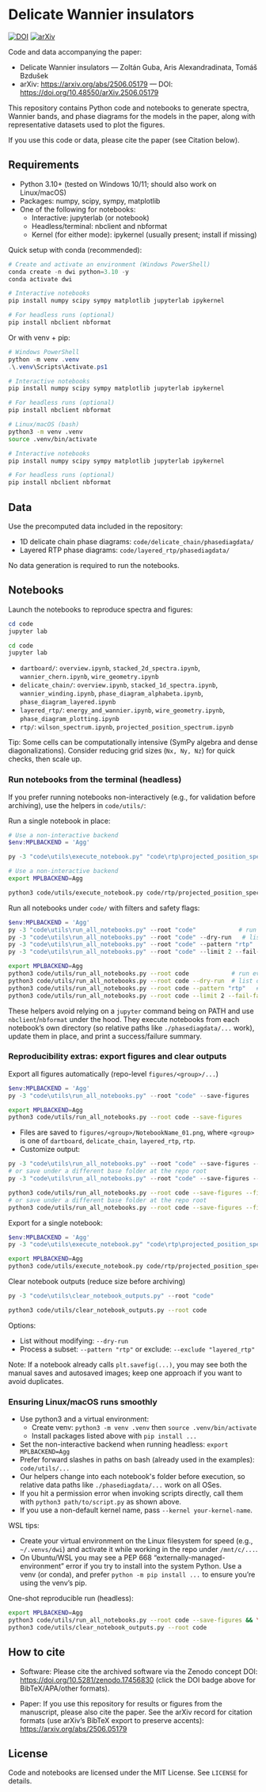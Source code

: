 # Delicate Wannier insulators

[![DOI](https://zenodo.org/badge/DOI/10.5281/zenodo.17456830.svg)](https://doi.org/10.5281/zenodo.17456830) 
[![arXiv](https://img.shields.io/badge/arXiv-2506.05179-b31b1b.svg)](https://arxiv.org/abs/2506.05179)

Code and data accompanying the paper:

- Delicate Wannier insulators — Zoltán Guba, Aris Alexandradinata, Tomáš Bzdušek
- arXiv: https://arxiv.org/abs/2506.05179 — DOI: https://doi.org/10.48550/arXiv.2506.05179

This repository contains Python code and notebooks to generate spectra, Wannier bands, and phase diagrams for the models in the paper, along with representative datasets used to plot the figures.

If you use this code or data, please cite the paper (see Citation below).

## Requirements

- Python 3.10+ (tested on Windows 10/11; should also work on Linux/macOS)
- Packages: numpy, scipy, sympy, matplotlib
- One of the following for notebooks:
	- Interactive: jupyterlab (or notebook)
	- Headless/terminal: nbclient and nbformat
	- Kernel (for either mode): ipykernel (usually present; install if missing)

Quick setup with conda (recommended):

```powershell
# Create and activate an environment (Windows PowerShell)
conda create -n dwi python=3.10 -y
conda activate dwi

# Interactive notebooks
pip install numpy scipy sympy matplotlib jupyterlab ipykernel

# For headless runs (optional)
pip install nbclient nbformat
```

Or with venv + pip:

```powershell
# Windows PowerShell
python -m venv .venv
.\.venv\Scripts\Activate.ps1

# Interactive notebooks
pip install numpy scipy sympy matplotlib jupyterlab ipykernel

# For headless runs (optional)
pip install nbclient nbformat
```

```bash
# Linux/macOS (bash)
python3 -m venv .venv
source .venv/bin/activate

# Interactive notebooks
pip install numpy scipy sympy matplotlib jupyterlab ipykernel

# For headless runs (optional)
pip install nbclient nbformat
```

## Data

Use the precomputed data included in the repository:

- 1D delicate chain phase diagrams: `code/delicate_chain/phasediagdata/`
- Layered RTP phase diagrams: `code/layered_rtp/phasediagdata/`

No data generation is required to run the notebooks.

## Notebooks

Launch the notebooks to reproduce spectra and figures:

```powershell
cd code
jupyter lab
```

```bash
cd code
jupyter lab
```

- `dartboard/`: `overview.ipynb`, `stacked_2d_spectra.ipynb`, `wannier_chern.ipynb`, `wire_geometry.ipynb`
- `delicate_chain/`: `overview.ipynb`, `stacked_1d_spectra.ipynb`, `wannier_winding.ipynb`, `phase_diagram_alphabeta.ipynb`, `phase_diagram_layered.ipynb`
- `layered_rtp/`: `energy_and_wannier.ipynb`, `wire_geometry.ipynb`, `phase_diagram_plotting.ipynb`
- `rtp/`: `wilson_spectrum.ipynb`, `projected_position_spectrum.ipynb`

Tip: Some cells can be computationally intensive (SymPy algebra and dense diagonalizations). Consider reducing grid sizes (`Nx, Ny, Nz`) for quick checks, then scale up.

### Run notebooks from the terminal (headless)

If you prefer running notebooks non-interactively (e.g., for validation before archiving), use the helpers in `code/utils/`:

Run a single notebook in place:

```powershell
# Use a non-interactive backend
$env:MPLBACKEND = 'Agg'

py -3 "code\utils\execute_notebook.py" "code\rtp\projected_position_spectrum.ipynb"
```

```bash
# Use a non-interactive backend
export MPLBACKEND=Agg

python3 code/utils/execute_notebook.py code/rtp/projected_position_spectrum.ipynb
```

Run all notebooks under `code/` with filters and safety flags:

```powershell
$env:MPLBACKEND = 'Agg'
py -3 "code\utils\run_all_notebooks.py" --root "code"            # run everything
py -3 "code\utils\run_all_notebooks.py" --root "code" --dry-run   # list only
py -3 "code\utils\run_all_notebooks.py" --root "code" --pattern "rtp"   # subset
py -3 "code\utils\run_all_notebooks.py" --root "code" --limit 2 --fail-fast # smoke test
```

```bash
export MPLBACKEND=Agg
python3 code/utils/run_all_notebooks.py --root code            # run everything
python3 code/utils/run_all_notebooks.py --root code --dry-run  # list only
python3 code/utils/run_all_notebooks.py --root code --pattern "rtp"   # subset
python3 code/utils/run_all_notebooks.py --root code --limit 2 --fail-fast # smoke test
```

These helpers avoid relying on a `jupyter` command being on PATH and use `nbclient`/`nbformat` under the hood. They execute notebooks from each notebook’s own directory (so relative paths like `./phasediagdata/...` work), update them in place, and print a success/failure summary.

### Reproducibility extras: export figures and clear outputs

Export all figures automatically (repo-level `figures/<group>/...`)

```powershell
$env:MPLBACKEND = 'Agg'
py -3 "code\utils\run_all_notebooks.py" --root "code" --save-figures
```

```bash
export MPLBACKEND=Agg
python3 code/utils/run_all_notebooks.py --root code --save-figures
```

- Files are saved to `figures/<group>/NotebookName_01.png`, where `<group>` is one of `dartboard`, `delicate_chain`, `layered_rtp`, `rtp`.
- Customize output:

```powershell
py -3 "code\utils\run_all_notebooks.py" --root "code" --save-figures --figfmt "pdf" --figdpi 300
# or save under a different base folder at the repo root
py -3 "code\utils\run_all_notebooks.py" --root "code" --save-figures --figdir "figures_pub"
```

```bash
python3 code/utils/run_all_notebooks.py --root code --save-figures --figfmt pdf --figdpi 300
# or save under a different base folder at the repo root
python3 code/utils/run_all_notebooks.py --root code --save-figures --figdir figures_pub
```

Export for a single notebook:

```powershell
$env:MPLBACKEND = 'Agg'
py -3 "code\utils\execute_notebook.py" "code\rtp\projected_position_spectrum.ipynb" --save-figures
```

```bash
export MPLBACKEND=Agg
python3 code/utils/execute_notebook.py code/rtp/projected_position_spectrum.ipynb --save-figures
```

Clear notebook outputs (reduce size before archiving)

```powershell
py -3 "code\utils\clear_notebook_outputs.py" --root "code"
```

```bash
python3 code/utils/clear_notebook_outputs.py --root code
```

Options:
- List without modifying: `--dry-run`
- Process a subset: `--pattern "rtp"` or exclude: `--exclude "layered_rtp"`

Note: If a notebook already calls `plt.savefig(...)`, you may see both the manual saves and autosaved images; keep one approach if you want to avoid duplicates.

### Ensuring Linux/macOS runs smoothly

- Use python3 and a virtual environment:
	- Create venv: `python3 -m venv .venv` then `source .venv/bin/activate`
	- Install packages listed above with `pip install ...`
- Set the non-interactive backend when running headless: `export MPLBACKEND=Agg`
- Prefer forward slashes in paths on bash (already used in the examples): `code/utils/...`
- Our helpers change into each notebook's folder before execution, so relative data paths like `./phasediagdata/...` work on all OSes.
- If you hit a permission error when invoking scripts directly, call them with `python3 path/to/script.py` as shown above.
- If you use a non-default kernel name, pass `--kernel your-kernel-name`.

WSL tips:
- Create your virtual environment on the Linux filesystem for speed (e.g., `~/.venvs/dwi`) and activate it while working in the repo under `/mnt/c/...`.
- On Ubuntu/WSL you may see a PEP 668 “externally-managed-environment” error if you try to install into the system Python. Use a venv (or conda), and prefer `python -m pip install ...` to ensure you’re using the venv’s pip.

One-shot reproducible run (headless):

```bash
export MPLBACKEND=Agg
python3 code/utils/run_all_notebooks.py --root code --save-figures && \
python3 code/utils/clear_notebook_outputs.py --root code
```

## How to cite

- Software: Please cite the archived software via the Zenodo concept DOI: https://doi.org/10.5281/zenodo.17456830 (click the DOI badge above for BibTeX/APA/other formats).

- Paper: If you use this repository for results or figures from the manuscript, please also cite the paper. See the arXiv record for citation formats (use arXiv’s BibTeX export to preserve accents): https://arxiv.org/abs/2506.05179

## License

Code and notebooks are licensed under the MIT License. See `LICENSE` for details.

